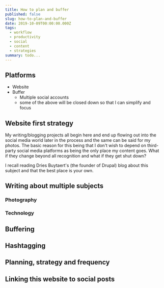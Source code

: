 ```yaml
---
title: How to plan and buffer
published: false
slug: how-to-plan-and-buffer
date: 2019-10-09T00:00:00.000Z
tags:
  - workflow
  - productivity
  - social
  - content
  - strategies
summary: todo...
---
```


## Platforms

- Website
- Buffer
  - Multiple social accounts
  - some of the above will be closed down so that I can simplify and focus

## Website first strategy
My writing/blogging projects all begin here and end up flowing out into the social media world later in the process and the same can be said for my photos. The basic reason for this being that I don't wish to depend on third-party social media platforms as being the only place my content goes. What if they change beyond all recognition and what if they get shut down? 

I recall reading Dries Buytaert's (the founder of Drupal) blog about this subject and that the best place is your own.
## Writing about multiple subjects 

### Photography

### Technology

## Buffering

## Hashtagging

## Planning, strategy and frequency

## Linking this website to social posts
